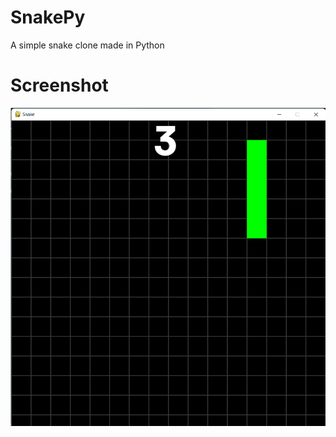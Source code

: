 # SnakePy

A simple snake clone made in Python

# Screenshot

![Screenshot of the Snake game](https://github.com/Maren0000/SnakePy/blob/main/Screenshot.png?raw=true)